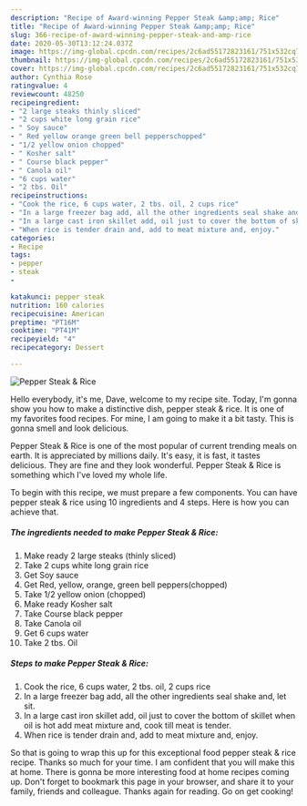 ```yaml
---
description: "Recipe of Award-winning Pepper Steak &amp;amp; Rice"
title: "Recipe of Award-winning Pepper Steak &amp;amp; Rice"
slug: 366-recipe-of-award-winning-pepper-steak-and-amp-rice
date: 2020-05-30T13:12:24.037Z
image: https://img-global.cpcdn.com/recipes/2c6ad55172823161/751x532cq70/pepper-steak-rice-recipe-main-photo.jpg
thumbnail: https://img-global.cpcdn.com/recipes/2c6ad55172823161/751x532cq70/pepper-steak-rice-recipe-main-photo.jpg
cover: https://img-global.cpcdn.com/recipes/2c6ad55172823161/751x532cq70/pepper-steak-rice-recipe-main-photo.jpg
author: Cynthia Rose
ratingvalue: 4
reviewcount: 48250
recipeingredient:
- "2 large steaks thinly sliced"
- "2 cups white long grain rice"
- " Soy sauce"
- " Red yellow orange green bell pepperschopped"
- "1/2 yellow onion chopped"
- " Kosher salt"
- " Course black pepper"
- " Canola oil"
- "6 cups water"
- "2 tbs. Oil"
recipeinstructions:
- "Cook the rice, 6 cups water, 2 tbs. oil, 2 cups rice"
- "In a large freezer bag add, all the other ingredients seal shake and, let sit."
- "In a large cast iron skillet add, oil just to cover the bottom of skillet when oil is hot add meat mixture and, cook till meat is tender."
- "When rice is tender drain and, add to meat mixture and, enjoy."
categories:
- Recipe
tags:
- pepper
- steak
- 

katakunci: pepper steak  
nutrition: 160 calories
recipecuisine: American
preptime: "PT16M"
cooktime: "PT41M"
recipeyield: "4"
recipecategory: Dessert

---
```



![Pepper Steak &amp; Rice](https://img-global.cpcdn.com/recipes/2c6ad55172823161/751x532cq70/pepper-steak-rice-recipe-main-photo.jpg)

Hello everybody, it's me, Dave, welcome to my recipe site. Today, I'm gonna show you how to make a distinctive dish, pepper steak &amp; rice. It is one of my favorites food recipes. For mine, I am going to make it a bit tasty. This is gonna smell and look delicious.

Pepper Steak &amp; Rice is one of the most popular of current trending meals on earth. It is appreciated by millions daily. It's easy, it is fast, it tastes delicious. They are fine and they look wonderful. Pepper Steak &amp; Rice is something which I've loved my whole life.




To begin with this recipe, we must prepare a few components. You can have pepper steak &amp; rice using 10 ingredients and 4 steps. Here is how you can achieve that.

<!--inarticleads1-->

##### The ingredients needed to make Pepper Steak &amp; Rice:

1. Make ready 2 large steaks (thinly sliced)
1. Take 2 cups white long grain rice
1. Get  Soy sauce
1. Get  Red, yellow, orange, green bell peppers(chopped)
1. Take 1/2 yellow onion (chopped)
1. Make ready  Kosher salt
1. Take  Course black pepper
1. Take  Canola oil
1. Get 6 cups water
1. Take 2 tbs. Oil




<!--inarticleads2-->

##### Steps to make Pepper Steak &amp; Rice:

1. Cook the rice, 6 cups water, 2 tbs. oil, 2 cups rice
1. In a large freezer bag add, all the other ingredients seal shake and, let sit.
1. In a large cast iron skillet add, oil just to cover the bottom of skillet when oil is hot add meat mixture and, cook till meat is tender.
1. When rice is tender drain and, add to meat mixture and, enjoy.




So that is going to wrap this up for this exceptional food pepper steak &amp; rice recipe. Thanks so much for your time. I am confident that you will make this at home. There is gonna be more interesting food at home recipes coming up. Don't forget to bookmark this page in your browser, and share it to your family, friends and colleague. Thanks again for reading. Go on get cooking!
